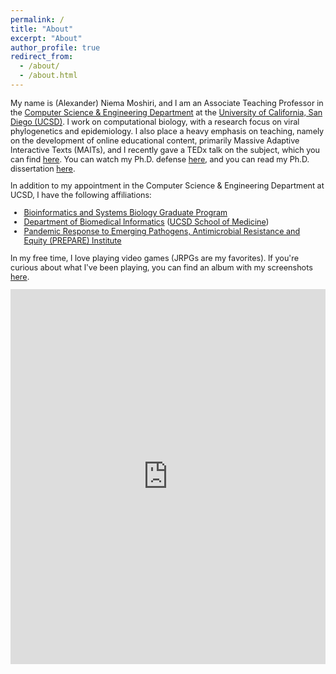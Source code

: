 ```yaml
---
permalink: /
title: "About"
excerpt: "About"
author_profile: true
redirect_from: 
  - /about/
  - /about.html
---
```


<p style="font-size:0.9em">My name is (Alexander) Niema Moshiri, and I am an Associate Teaching Professor in the <a href="https://cse.ucsd.edu/" target="_blank">Computer Science & Engineering Department</a> at the <a href="https://ucsd.edu/" target="_blank">University of California, San Diego (UCSD)</a>. I work on computational biology, with a research focus on viral phylogenetics and epidemiology. I also place a heavy emphasis on teaching, namely on the development of online educational content, primarily Massive Adaptive Interactive Texts (MAITs), and I recently gave a TEDx talk on the subject, which you can find <a href="https://youtu.be/5JKgUoY9pTg" target="_blank">here</a>. You can watch my Ph.D. defense <a href="http://bit.ly/niema-phd-defense" target="_blank">here</a>, and you can read my Ph.D. dissertation <a href="https://escholarship.org/uc/item/62s7q92d" target="_blank">here</a>.</p>

<p style="font-size:0.9em">In addition to my appointment in the Computer Science & Engineering Department at UCSD, I have the following affiliations:</p>

<ul style="font-size:0.9em">
<li><a href="https://bioinformatics.ucsd.edu/" target="_blank">Bioinformatics and Systems Biology Graduate Program</a></li>
<li><a href="http://dbmi.ucsd.edu/" target="_blank">Department of Biomedical Informatics</a> (<a href="https://medschool.ucsd.edu/" target="_blank">UCSD School of Medicine</a>)</li>
<li><a href="https://prepare.ucsd.edu/" target="_blank">Pandemic Response to Emerging Pathogens, Antimicrobial Resistance and Equity (PREPARE) Institute</a></li>
</ul>

<p style="font-size:0.9em">In my free time, I love playing video games (JRPGs are my favorites). If you're curious about what I've been playing, you can find an album with my screenshots <a href="https://photos.app.goo.gl/ShMAurvyzm7V7m2n9" target="_blank">here</a>.</p>

<iframe style="border-width: 0;" src="https://calendar.google.com/calendar/embed?showTitle=0&amp;showPrint=0&amp;showTabs=0&amp;showCalendars=0&amp;mode=WEEK&amp;height=600&amp;wkst=1&amp;bgcolor=%23FFFFFF&amp;src=niemamoshiri%40gmail.com&amp;color=%232952A3&amp;ctz=America%2FLos_Angeles" width="100%" height="600" frameborder="0" scrolling="no"></iframe>
